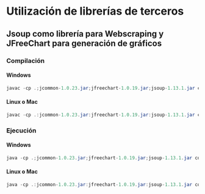 # Utilización de librerías de terceros

## Jsoup como librería para Webscraping y JFreeChart para generación de gráficos

### Compilación
#### Windows
```java
javac -cp .;jcommon-1.0.23.jar;jfreechart-1.0.19.jar;jsoup-1.13.1.jar covid19\JVentana.java 
```
#### Linux o Mac
```java
javac -cp .:jcommon-1.0.23.jar:jfreechart-1.0.19.jar:jsoup-1.13.1.jar covid19/JVentana.java 
```

### Ejecución

#### Windows

```java
java -cp .;jcommon-1.0.23.jar;jfreechart-1.0.19.jar;jsoup-1.13.1.jar covid19.JVentana 
```
#### Linux o Mac

```java
java -cp .:jcommon-1.0.23.jar:jfreechart-1.0.19.jar:jsoup-1.13.1.jar covid19.JVentana 
```